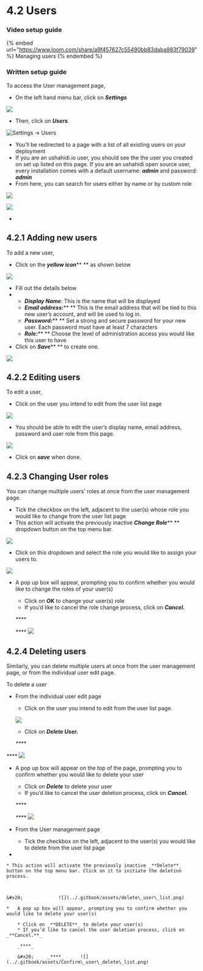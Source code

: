 # 4.2 Users

### Video setup guide

{% embed url="https://www.loom.com/share/a9f457627c55490bb83daba983f79039" %}
Managing users
{% endembed %}

### Written setup guide

To access the User management page,

* On the left hand menu bar, click on _**Settings**_

![](../.gitbook/assets/Click\_on\_settings.png)

* Then, click on _**Users**_.

![Settings -> Users](../.gitbook/assets/Updated\_Users.png)

* You’ll be redirected to a page with a list of all existing users on your deployment
* If you are an ushahidi.io user, you should see the the user you created on set up listed on this page. If you are an ushahidi open source user, every installation comes with a default username: _**admin**_ and password: _**admin**_
* From here, you can search for users either by name or by custom role

![](../.gitbook/assets/Search\_users.png)



![](../.gitbook/assets/apply\_filter\_user.png)

*

## 4.2.1 Adding new users <a href="#4-2-1-adding-new-users" id="4-2-1-adding-new-users"></a>

To add a new user,

* Click on the _**yellow icon**_** ** as shown below

![](../.gitbook/assets/Click\_add\_user.png)

* Fill out the details below
*
  * _**Display Name**_: This is the name that will be displayed
  * _**Email address:**_** ** This is the email address that will be tied to this new user’s account, and will be used to log in.
  * _**Password:**_** ** Set a strong and secure password for your new user. Each password must have at least 7 characters
  * _**Role:**_** ** Choose the level of administration access you would like this user to have
* Click on _**Save**_** ** to create one.



![](../.gitbook/assets/Add\_user.png)

## 4.2.2 Editing users <a href="#4-2-2-editing-users" id="4-2-2-editing-users"></a>

To edit a user,

* Click on the user you intend to edit from the user list page

![](../.gitbook/assets/Select\_a\_user\_to\_edit.png)

* You should be able to edit the user’s display name, email address, password and user role from this page.

![](../.gitbook/assets/Edit\_user.png)

* Click on _**save**_ when done.

## 4.2.3 Changing User roles <a href="#4-2-3-changing-user-roles" id="4-2-3-changing-user-roles"></a>

You can change multiple users’ roles at once from the user management page.

* Tick the checkbox on the left, adjacent to the user(s) whose role you would like to change from the user list page
* This action will activate the previously inactive _**Change Role**_** ** dropdown button on the top menu bar.

&#x20;                          ![](../.gitbook/assets/Change\_role\_user\_list.png)

* Click on this dropdown and select the role you would like to assign your users to.

&#x20;                          ![](https://lh6.googleusercontent.com/3ucmmMpgmX4aHGdiMCtcjs1S8vePeBO4p-7ZzIbwb9QKHSddr7l44zXcnHWB4C\_vpevGifmZIUq2PQykIuB3YNMvFpixwXI7qzcYGrMYGa4YvzdJlIWtLH2bOk-MimcQ0yYp4Dbt)

*   A pop up box will appear, prompting you to confirm whether you would like to change the roles of your user(s)

    * Click on _**OK**_ to change your user(s) role
    * If you’d like to cancel the role change process, click on _**Cancel.**_

    _****_

    &#x20;                    _****_                     ![](https://lh3.googleusercontent.com/G3RIt1dIt0RfdCS3OsXe3-S1vBqCIVjmcHvsI-l2uSsY\_ZQn0\_lzusHX5uTS6iFOQqw5BSRgMcx\_8DwkvJX9uZVi7nZbUoP9VVDDlNbSwDOVmA-cPlhXWaQ3UemcEJan88ggPhcs)

## 4.2.4 Deleting users <a href="#4-2-4-deleting-users" id="4-2-4-deleting-users"></a>

Similarly, you can delete multiple users at once from the user management page, or from the individual user edit page.

To delete a user

*   From the individual user edit page

    * Click on the user you intend to edit from the user list page.



    &#x20;            ![](<../.gitbook/assets/Select\_a\_user\_to\_edit (1).png>)

    * Click on _**Delete User.**_

    _****_

&#x20;                     _****_                      ![](../.gitbook/assets/delete\_individual\_user.png)

*   A pop up box will appear on the top of the page, prompting you to confirm whether you would like to delete your user

    * Click on _**Delete**_ to delete your user
    * If you’d like to cancel the user deletion process, click on _**Cancel.**_

    _****_

    &#x20;             _****_              ![](../.gitbook/assets/Confirm\_delete\_individual\_user.png)
* From the User management page
  * Tick the checkbox on the left, adjacent to the user(s) you would like to delete from the user list page
*

    * This action will activate the previously inactive _**Delete**_ button on the top menu bar. Click on it to initiate the deletion process.



    &#x20;             ![](../.gitbook/assets/delete\_user\_list.png)

    *   A pop up box will appear, prompting you to confirm whether you would like to delete your user(s)

        * Click on _**DELETE**_ to delete your user(s)
        * If you’d like to cancel the user deletion process, click on _**Cancel.**_

        _****_

        &#x20;     _****_      ![](../.gitbook/assets/Confirm\_user\_delete\_list.png)
